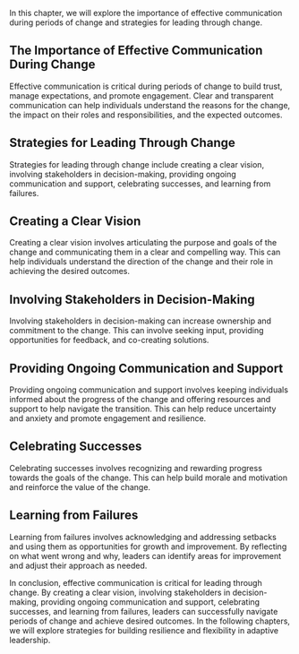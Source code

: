 
In this chapter, we will explore the importance of effective communication during periods of change and strategies for leading through change.

The Importance of Effective Communication During Change
-------------------------------------------------------

Effective communication is critical during periods of change to build trust, manage expectations, and promote engagement. Clear and transparent communication can help individuals understand the reasons for the change, the impact on their roles and responsibilities, and the expected outcomes.

Strategies for Leading Through Change
-------------------------------------

Strategies for leading through change include creating a clear vision, involving stakeholders in decision-making, providing ongoing communication and support, celebrating successes, and learning from failures.

Creating a Clear Vision
-----------------------

Creating a clear vision involves articulating the purpose and goals of the change and communicating them in a clear and compelling way. This can help individuals understand the direction of the change and their role in achieving the desired outcomes.

Involving Stakeholders in Decision-Making
-----------------------------------------

Involving stakeholders in decision-making can increase ownership and commitment to the change. This can involve seeking input, providing opportunities for feedback, and co-creating solutions.

Providing Ongoing Communication and Support
-------------------------------------------

Providing ongoing communication and support involves keeping individuals informed about the progress of the change and offering resources and support to help navigate the transition. This can help reduce uncertainty and anxiety and promote engagement and resilience.

Celebrating Successes
---------------------

Celebrating successes involves recognizing and rewarding progress towards the goals of the change. This can help build morale and motivation and reinforce the value of the change.

Learning from Failures
----------------------

Learning from failures involves acknowledging and addressing setbacks and using them as opportunities for growth and improvement. By reflecting on what went wrong and why, leaders can identify areas for improvement and adjust their approach as needed.

In conclusion, effective communication is critical for leading through change. By creating a clear vision, involving stakeholders in decision-making, providing ongoing communication and support, celebrating successes, and learning from failures, leaders can successfully navigate periods of change and achieve desired outcomes. In the following chapters, we will explore strategies for building resilience and flexibility in adaptive leadership.

